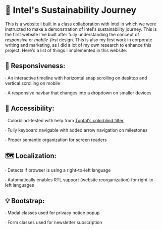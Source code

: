 # 🌿 Intel's Sustainability Journey
This is a website I built in a class collaboration with Intel in which we were instructed to make a demonstration of Intel's sustainability journey. This is the first website I've built after fully understanding the concept of *responsive* or *mobile-first* design. This is also my first work in corporate writing and marketing, as I did a lot of my own research to enhance this project. Here's a list of things I implemented in this website:

## 📱 Responsiveness:

∙ An interactive timeline with horizontal snap scrolling on desktop and vertical scrolling on mobile

∙ A responsive navbar that changes into a dropdown on smaller devices

## 🤝 Accessibility:

∙ Colorblind-tested with help from [Toptal's colorblind filter](https://www.toptal.com/designers/colorfilter)

∙ Fully keyboard navigable with added arrow navigation on milestones

∙ Proper semantic organization for screen readers

## 🗺️ Localization:

∙ Detects if browser is using a right-to-left language

∙ Automatically enables RTL support (website reorganization) for right-to-left languages

## 💡 Bootstrap:

∙ Modal classes used for privacy notice popup

∙ Form classes used for newsletter subscription
